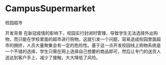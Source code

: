# CampusSupermarket
校园超市

开发背景
在新冠疫情的影响下，校园实行封闭时管理，导致学生无法选择外出购物，而只能在学校里面的超市进行购物，这就引发一个问题，容易造成校园里面超市的拥挤，人员大量聚集会有一定的危险性。基于这一点开发校园线上购物系统是一个不错的选择，学生只需在网上选择自己想要的商品即可，然后让专门的送货人送达到客户手上，减少了接触，大大降低了风险。
